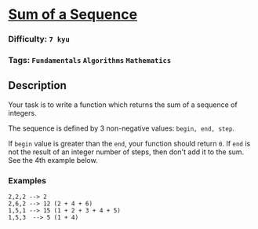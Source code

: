 # [Sum of a Sequence](https://www.codewars.com/kata/586f6741c66d18c22800010a)

### Difficulty: `7 kyu`
 
### Tags: `Fundamentals` `Algorithms` `Mathematics`

## Description

Your task is to write a function which returns the sum of a sequence of integers.

The sequence is defined by 3 non-negative values: `begin, end, step`.

If `begin` value is greater than the `end`, your function should return `0`. If `end` is not the result of an integer number of steps, then don't add it to the sum. See the 4th example below.

### Examples

```
2,2,2 --> 2
2,6,2 --> 12 (2 + 4 + 6)
1,5,1 --> 15 (1 + 2 + 3 + 4 + 5)
1,5,3  --> 5 (1 + 4)
```